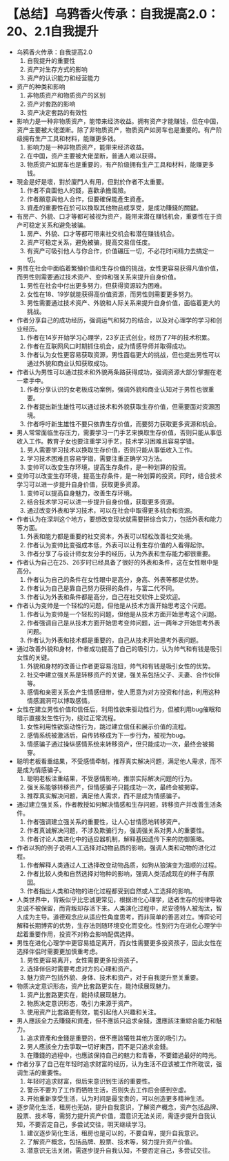 # 【总结】乌鸦香火传承：自我提高2.0：20、2.1自我提升

-   乌鸦香火传承：自我提高2.0
    1.  自我提升的重要性
    2.  资产对生存方式的影响
    3.  资产的认识能力和经营能力
-   资产的种类和影响
    1.  非物质资产和物质资产的区别
    2.  资产对套路的影响
    3.  资产决定套路的有效性
-   影响力是一种非物质资产，能带来经济收益。拥有资产才能赚钱，但在中国，资产主要被大佬垄断。除了非物质资产，物质资产如房车也是重要的。有产阶级拥有生产工具和材料，能赚更多钱。
    1.  影响力是一种非物质资产，能带来经济收益。
    2.  在中国，资产主要被大佬垄断，普通人难以获得。
    3.  物质资产如房车也是重要的，有产阶级拥有生产工具和材料，能赚更多钱。
-   現金是好是壞，對於廈門人有用，但對於作者不太重要。
    1.  作者不貪圖他人的錢，喜歡承擔風險。
    2.  作者願意與他人合作，但要確保能產生資產。
    3.  資產的重要性在於可以換取其他物品或享受，是成功賺錢的關鍵。
-   有房产、外貌、口才等都可被视为资产，能带来潜在赚钱机会，重要性在于资产可稳定关系和避免被骗。
    1.  房产、外貌、口才等都可带来社交机会和潜在赚钱机会。
    2.  资产可稳定关系，避免被骗，提高交易信任度。
    3.  有资产可吸引他人与你合作，价值碾压一切，不必花时间精力去搞定一切。
-   男性在社会中面临着繁殖价值和生存价值的挑战，女性更容易获得凡值价值，而男性则需要通过技术资产、变帅和强关系来提升自身价值。
    1.  男性在社会中付出更多努力，但获得资源较为困难。
    2.  女性在18、19岁就能获得高价值资源，而男性则需要更多努力。
    3.  男性需要通过技术资产、外貌和人际关系来提升自身价值，面临着更大的挑战。
-   作者分享自己的成功经历，强调运气和努力的结合，以及对心理学的学习和创业经历。
    1.  作者在14岁开始学习心理学，23岁正式创业，经历了7年的技术积累。
    2.  作者在互联网风口时期抓住机会，成为情感导师并取得成功。
    3.  作者认为女性更容易获取资源，男性面临更大的挑战，但也提出男性可以通过外貌和商业认知获取成功。
-   作者认为男性可以通过技术和外貌两条路获得成功，强调资源大部分掌握在老一辈手中。
    1.  作者分享认识的女老板成功案例，强调外貌和商业认知对于男性也很重要。
    2.  作者提出新生雄性可以通过技术和外貌获取生存价值，但需要面对资源困境。
    3.  作者呼吁新生雄性不要只依靠生存价值，而要努力获取更多资源和机会。
-   男人常常面临生存压力，需要学习一门手艺来换取生存价值，否则只能从事低收入工作。教育子女也要注重学习手艺，技术学习困难且容易学错。
    1.  男人需要学习技术以换取生存价值，否则只能从事低收入工作。
    2.  学习技术困难且容易学错，需要注重正确学习方法。
    3.  变帅可以改变生存环境，提高生存条件，是一种划算的投资。
-   变帅可以改变生存环境，提高生存条件，是一种划算的投资。同时，结合技术学习可以进一步提升自身价值，获取更多资源。
    1.  变帅可以提高自身魅力，改善生存环境。
    2.  结合技术学习可以进一步提升自身价值，获取更多资源。
    3.  通过改变外表和学习技术，可以在社会中取得更多机会和资源。
-   作者认为在深圳这个地方，要想改变现状就需要拼综合实力，包括外表和能力等方面。
    1.  外表和能力都是重要的社交资本，外表可以轻松改善社交处境。
    2.  作者认为变帅比变强成本低，外表可以让有生存价值的人看得起你。
    3.  作者分享了与设计师女友分手的经历，认为外表和生存能力都很重要。
-   作者认为自己在25、26岁时已经具备了很好的外表和条件，这在女性眼中是高分。
    1.  作者认为自己的条件在女性眼中是高分，身高、外表等都是优势。
    2.  作者认为自己是靠自己努力获得的条件，与富二代不同。
    3.  作者认为外表和条件都是高分，自己在社交软件上受欢迎。
-   作者认为变帅是一个轻松的问题，但他是从技术方面开始思考这个问题。
    1.  作者认为变帅是一个轻松的问题，但他是从技术方面开始思考这个问题。
    2.  作者强调自己是从技术方面开始思考变帅问题，近一两年才开始思考外表问题。
    3.  作者认为外表和技术都是重要的，自己从技术开始思考外表问题。
-   通过改善外貌和身材，作者成功提高了自己的吸引力，认为帅气和有钱是吸引女性的关键。
    1.  外貌和身材的改善让作者更容易泡妞，帅气和有钱是吸引女性的优势。
    2.  社交中建立强关系是转移资产的关键，强关系包括父子、夫妻、合作伙伴等。
    3.  感情和亲密关系会产生情感纽带，使人愿意为对方投资和付出，利用这种情感漏洞可以博取感情。
-   女性在建立男性价值和信任后，利用性欲来驱动性行为，但被利用bug催眠和暗示直接发生性行为，绕过正常流程。
    1.  女性利用性欲驱动性行为，跳过建立信任和展示价值的流程。
    2.  感情系统被激活后，自传转移成为下一步行为，被视为bug。
    3.  情感骗子通过操纵感情系统来转移资产，但只能成功一次，最终会被揭穿。
-   聪明老板看重结果，不受感情牵制，推荐真实解决问题，满足他人需求，而不是成为情感骗子。
    1.  聪明老板注重结果，不受感情影响，推崇实际解决问题的行为。
    2.  强关系能够转移资产，但情感骗子只能成功一次，最终会被揭穿。
    3.  推荐真实解决问题，满足他人需求，而不是成为情感骗子。
-   通过建立强关系，作者教授如何解决情感和生存问题，转移资产并改善生活条件。
    1.  作者强调建立强关系的重要性，让人心甘情愿地转移资产。
    2.  作者真诚解决问题，不涉及欺骗行为，强调强关系对男人的重要性。
    3.  作者讨论人类进化中的适应器机制，解释基因遗传下来的防御策略。
-   作者以狗的例子说明人工选择对动物品质的影响，强调人类和动物的进化过程。
    1.  作者解释人类通过人工选择改变动物品质，如狗从狼演变为温顺的过程。
    2.  作者比较人类和自然选择对物种的影响，强调人类活成现在的样子有原因。
    3.  作者指出人类和动物的进化过程都受到自然或人工选择的影响。
-   人类世界中，背叛似乎比忠诚更常见，根据进化心理学，适者生存的规律导致忠诚不被保留，而背叛却存活下来。人类演化过程中，尼安德特人被淘汰，智人成为主导。道德观念应从适应性角度思考，而非简单的善恶对立。博弈论可解释长期博弈的优势，生存法则随环境变化而变化。性别行为在进化心理学中起着重要作用，投资不对称会影响配偶选择。
-   男性在进化心理学中更容易插足离开，而女性需要更多投资孩子，因此女性在选择伴侣时需要更加慎重考虑。
    1.  男性更容易离开，女性需要更多投资孩子。
    2.  选择伴侣时需要考虑对方的心理和资产。
    3.  魅力资产包括外貌、身体、技术和资产，对于自我提升至关重要。
-   物质决定意识形态，资产比套路更实在，能持续展现魅力。
    1.  资产比套路更实在，能持续展现魅力。
    2.  物质决定意识形态，吸引力来源于资产。
    3.  使用资产比套路更有效，能引起他人兴趣和关注。
-   男人應該全力去賺錢和資產，但不應該只追求金錢，還應該注重綜合能力和魅力。
    1.  追求資產和金錢是重要的，但不應該犧牲其他方面的吸引力。
    2.  男人應該全力去爭取一切好東西，而不是只追求金錢。
    3.  在賺錢的過程中，也應該保持自己的魅力和青春，不要錯過最好的時光。
-   作者分享了自己在年轻时追求财富的经历，认为生活不应该被工作所耽误，强调生活的重要性。
    1.  年轻时追求财富，但后来意识到生活的重要性。
    2.  警示不要为了工作而牺牲生活，否则失去工作后会感到空虚。
    3.  开始重新享受生活，认为时间是最宝贵的，可以创造更多精神生活。
-   逐步简化生活，租房也无妨，提升自我意识，了解资产概念，资产包括品牌、股票、技术等，需努力提升资产价值，潜意识无法关闭，需逐步提升自我认知，不要否定自己，多尝试交往，明天继续学习。 
    1.  建议逐步简化生活，租房也是可以的，不要自卑，提升自我意识。
    2.  了解资产概念，包括品牌、股票、技术等，努力提升资产价值。
    3.  潜意识无法关闭，需逐步提升自我认知，不要否定自己，多尝试交往。